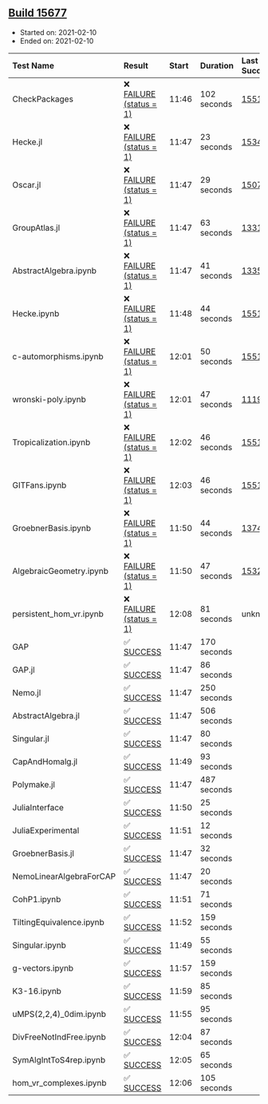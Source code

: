 ## [Build 15677](https://oscarci.mathematik.uni-kl.de/job/oscar/15677/)

* Started on: 2021-02-10
* Ended on: 2021-02-10

| Test Name    | Result | Start | Duration | Last Success | First Failure |
|:-------------|:-------|:------|:---------|:-------------|:--------------|
| CheckPackages | ❌ [FAILURE (status = 1)](https://oscarci.mathematik.uni-kl.de/job/oscar/15677/artifact/logs/build-15677/CheckPackages.log) | 11:46 | 102 seconds | [15514](https://oscarci.mathematik.uni-kl.de/job/oscar/15514/) | [15515](https://oscarci.mathematik.uni-kl.de/job/oscar/15515/) |
| Hecke.jl | ❌ [FAILURE (status = 1)](https://oscarci.mathematik.uni-kl.de/job/oscar/15677/artifact/logs/build-15677/Hecke.jl.log) | 11:47 | 23 seconds | [15344](https://oscarci.mathematik.uni-kl.de/job/oscar/15344/) | [15348](https://oscarci.mathematik.uni-kl.de/job/oscar/15348/) |
| Oscar.jl | ❌ [FAILURE (status = 1)](https://oscarci.mathematik.uni-kl.de/job/oscar/15677/artifact/logs/build-15677/Oscar.jl.log) | 11:47 | 29 seconds | [15079](https://oscarci.mathematik.uni-kl.de/job/oscar/15079/) | [15080](https://oscarci.mathematik.uni-kl.de/job/oscar/15080/) |
| GroupAtlas.jl | ❌ [FAILURE (status = 1)](https://oscarci.mathematik.uni-kl.de/job/oscar/15677/artifact/logs/build-15677/GroupAtlas.jl.log) | 11:47 | 63 seconds | [13311](https://oscarci.mathematik.uni-kl.de/job/oscar/13311/) | [13312](https://oscarci.mathematik.uni-kl.de/job/oscar/13312/) |
| AbstractAlgebra.ipynb | ❌ [FAILURE (status = 1)](https://oscarci.mathematik.uni-kl.de/job/oscar/15677/artifact/logs/build-15677/AbstractAlgebra.ipynb.log) | 11:47 | 41 seconds | [13355](https://oscarci.mathematik.uni-kl.de/job/oscar/13355/) | [13356](https://oscarci.mathematik.uni-kl.de/job/oscar/13356/) |
| Hecke.ipynb | ❌ [FAILURE (status = 1)](https://oscarci.mathematik.uni-kl.de/job/oscar/15677/artifact/logs/build-15677/Hecke.ipynb.log) | 11:48 | 44 seconds | [15514](https://oscarci.mathematik.uni-kl.de/job/oscar/15514/) | [15515](https://oscarci.mathematik.uni-kl.de/job/oscar/15515/) |
| c-automorphisms.ipynb | ❌ [FAILURE (status = 1)](https://oscarci.mathematik.uni-kl.de/job/oscar/15677/artifact/logs/build-15677/c-automorphisms.ipynb.log) | 12:01 | 50 seconds | [15514](https://oscarci.mathematik.uni-kl.de/job/oscar/15514/) | [15515](https://oscarci.mathematik.uni-kl.de/job/oscar/15515/) |
| wronski-poly.ipynb | ❌ [FAILURE (status = 1)](https://oscarci.mathematik.uni-kl.de/job/oscar/15677/artifact/logs/build-15677/wronski-poly.ipynb.log) | 12:01 | 47 seconds | [11192](https://oscarci.mathematik.uni-kl.de/job/oscar/11192/) | [11193](https://oscarci.mathematik.uni-kl.de/job/oscar/11193/) |
| Tropicalization.ipynb | ❌ [FAILURE (status = 1)](https://oscarci.mathematik.uni-kl.de/job/oscar/15677/artifact/logs/build-15677/Tropicalization.ipynb.log) | 12:02 | 46 seconds | [15514](https://oscarci.mathematik.uni-kl.de/job/oscar/15514/) | [15515](https://oscarci.mathematik.uni-kl.de/job/oscar/15515/) |
| GITFans.ipynb | ❌ [FAILURE (status = 1)](https://oscarci.mathematik.uni-kl.de/job/oscar/15677/artifact/logs/build-15677/GITFans.ipynb.log) | 12:03 | 46 seconds | [15514](https://oscarci.mathematik.uni-kl.de/job/oscar/15514/) | [15515](https://oscarci.mathematik.uni-kl.de/job/oscar/15515/) |
| GroebnerBasis.ipynb | ❌ [FAILURE (status = 1)](https://oscarci.mathematik.uni-kl.de/job/oscar/15677/artifact/logs/build-15677/GroebnerBasis.ipynb.log) | 11:50 | 44 seconds | [13748](https://oscarci.mathematik.uni-kl.de/job/oscar/13748/) | [13749](https://oscarci.mathematik.uni-kl.de/job/oscar/13749/) |
| AlgebraicGeometry.ipynb | ❌ [FAILURE (status = 1)](https://oscarci.mathematik.uni-kl.de/job/oscar/15677/artifact/logs/build-15677/AlgebraicGeometry.ipynb.log) | 11:50 | 47 seconds | [15322](https://oscarci.mathematik.uni-kl.de/job/oscar/15322/) | [15323](https://oscarci.mathematik.uni-kl.de/job/oscar/15323/) |
| persistent_hom_vr.ipynb | ❌ [FAILURE (status = 1)](https://oscarci.mathematik.uni-kl.de/job/oscar/15677/artifact/logs/build-15677/persistent_hom_vr.ipynb.log) | 12:08 | 81 seconds | unknown | unknown |
| GAP | ✅ [SUCCESS](https://oscarci.mathematik.uni-kl.de/job/oscar/15677/artifact/logs/build-15677/GAP.log) | 11:47 | 170 seconds |  |  |
| GAP.jl | ✅ [SUCCESS](https://oscarci.mathematik.uni-kl.de/job/oscar/15677/artifact/logs/build-15677/GAP.jl.log) | 11:47 | 86 seconds |  |  |
| Nemo.jl | ✅ [SUCCESS](https://oscarci.mathematik.uni-kl.de/job/oscar/15677/artifact/logs/build-15677/Nemo.jl.log) | 11:47 | 250 seconds |  |  |
| AbstractAlgebra.jl | ✅ [SUCCESS](https://oscarci.mathematik.uni-kl.de/job/oscar/15677/artifact/logs/build-15677/AbstractAlgebra.jl.log) | 11:47 | 506 seconds |  |  |
| Singular.jl | ✅ [SUCCESS](https://oscarci.mathematik.uni-kl.de/job/oscar/15677/artifact/logs/build-15677/Singular.jl.log) | 11:47 | 80 seconds |  |  |
| CapAndHomalg.jl | ✅ [SUCCESS](https://oscarci.mathematik.uni-kl.de/job/oscar/15677/artifact/logs/build-15677/CapAndHomalg.jl.log) | 11:49 | 93 seconds |  |  |
| Polymake.jl | ✅ [SUCCESS](https://oscarci.mathematik.uni-kl.de/job/oscar/15677/artifact/logs/build-15677/Polymake.jl.log) | 11:47 | 487 seconds |  |  |
| JuliaInterface | ✅ [SUCCESS](https://oscarci.mathematik.uni-kl.de/job/oscar/15677/artifact/logs/build-15677/JuliaInterface.log) | 11:50 | 25 seconds |  |  |
| JuliaExperimental | ✅ [SUCCESS](https://oscarci.mathematik.uni-kl.de/job/oscar/15677/artifact/logs/build-15677/JuliaExperimental.log) | 11:51 | 12 seconds |  |  |
| GroebnerBasis.jl | ✅ [SUCCESS](https://oscarci.mathematik.uni-kl.de/job/oscar/15677/artifact/logs/build-15677/GroebnerBasis.jl.log) | 11:47 | 32 seconds |  |  |
| NemoLinearAlgebraForCAP | ✅ [SUCCESS](https://oscarci.mathematik.uni-kl.de/job/oscar/15677/artifact/logs/build-15677/NemoLinearAlgebraForCAP.log) | 11:47 | 20 seconds |  |  |
| CohP1.ipynb | ✅ [SUCCESS](https://oscarci.mathematik.uni-kl.de/job/oscar/15677/artifact/logs/build-15677/CohP1.ipynb.log) | 11:51 | 71 seconds |  |  |
| TiltingEquivalence.ipynb | ✅ [SUCCESS](https://oscarci.mathematik.uni-kl.de/job/oscar/15677/artifact/logs/build-15677/TiltingEquivalence.ipynb.log) | 11:52 | 159 seconds |  |  |
| Singular.ipynb | ✅ [SUCCESS](https://oscarci.mathematik.uni-kl.de/job/oscar/15677/artifact/logs/build-15677/Singular.ipynb.log) | 11:49 | 55 seconds |  |  |
| g-vectors.ipynb | ✅ [SUCCESS](https://oscarci.mathematik.uni-kl.de/job/oscar/15677/artifact/logs/build-15677/g-vectors.ipynb.log) | 11:57 | 159 seconds |  |  |
| K3-16.ipynb | ✅ [SUCCESS](https://oscarci.mathematik.uni-kl.de/job/oscar/15677/artifact/logs/build-15677/K3-16.ipynb.log) | 11:59 | 85 seconds |  |  |
| uMPS(2,2,4)_0dim.ipynb | ✅ [SUCCESS](https://oscarci.mathematik.uni-kl.de/job/oscar/15677/artifact/logs/build-15677/uMPS-2-2-4-_0dim.ipynb.log) | 11:55 | 95 seconds |  |  |
| DivFreeNotIndFree.ipynb | ✅ [SUCCESS](https://oscarci.mathematik.uni-kl.de/job/oscar/15677/artifact/logs/build-15677/DivFreeNotIndFree.ipynb.log) | 12:04 | 87 seconds |  |  |
| SymAlgIntToS4rep.ipynb | ✅ [SUCCESS](https://oscarci.mathematik.uni-kl.de/job/oscar/15677/artifact/logs/build-15677/SymAlgIntToS4rep.ipynb.log) | 12:05 | 65 seconds |  |  |
| hom_vr_complexes.ipynb | ✅ [SUCCESS](https://oscarci.mathematik.uni-kl.de/job/oscar/15677/artifact/logs/build-15677/hom_vr_complexes.ipynb.log) | 12:06 | 105 seconds |  |  |
